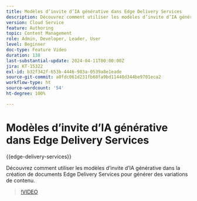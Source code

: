 ```yaml
---
title: Modèles d’invite d’IA générative dans Edge Delivery Services
description: Découvrez comment utiliser les modèles d’invite d’IA générative dans la création de documents Edge Delivery Services pour générer des variations de contenu.
version: Cloud Service
feature: Authoring
topic: Content Management
role: Admin, Developer, Leader, User
level: Beginner
doc-type: Feature Video
duration: 138
last-substantial-update: 2024-04-11T00:00:00Z
jira: KT-15322
exl-id: b32f342f-653b-4446-983a-0539a8e1eade
source-git-commit: a0fdc061d231fb68fa9bd11440d344be9701eca2
workflow-type: ht
source-wordcount: '54'
ht-degree: 100%

---
```


# Modèles d’invite d’IA générative dans Edge Delivery Services

{{edge-delivery-services}}

Découvrez comment utiliser les modèles d’invite d’IA générative dans la création de documents Edge Delivery Services pour générer des variations de contenu.

>[!VIDEO](https://video.tv.adobe.com/v/3428307/?learn=on)

